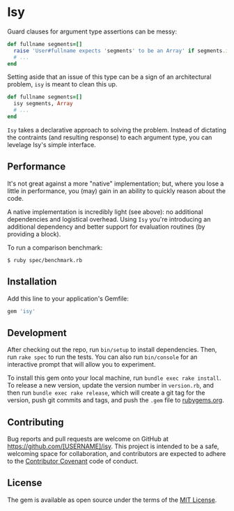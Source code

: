 # Isy

Guard clauses for argument type assertions can be messy:

```ruby
def fullname segments=[]
  raise 'User#fullname expects 'segments' to be an Array' if segments.is_a? Array
  # ...
end
```

Setting aside that an issue of this type can be a sign of an
architectural problem, `isy` is meant to clean this up.

```ruby
def fullname segments=[]
  isy segments, Array
  # ...
end
```

`Isy` takes a declarative approach to solving the problem.  Instead of
dictating the contraints (and resulting response) to each argument type,
you can levelage Isy's simple interface.

## Performance

It's not great against a more "native" implementation; but, where you lose a little
in performance, you (may) gain in an ability to quickly reason about the
code.

A native implementation is incredibly light (see above): no additional dependencies
and logistical overhead.  Using `Isy` you're introducing an additional dependency and
better support for evaluation routines (by providing a block).

To run a comparison benchmark:

`$ ruby spec/benchmark.rb`

## Installation

Add this line to your application's Gemfile:

```ruby
gem 'isy'
```

## Development

After checking out the repo, run `bin/setup` to install dependencies. Then, run `rake spec` to run the tests. You can also run `bin/console` for an interactive prompt that will allow you to experiment.

To install this gem onto your local machine, run `bundle exec rake install`. To release a new version, update the version number in `version.rb`, and then run `bundle exec rake release`, which will create a git tag for the version, push git commits and tags, and push the `.gem` file to [rubygems.org](https://rubygems.org).

## Contributing

Bug reports and pull requests are welcome on GitHub at https://github.com/[USERNAME]/isy. This project is intended to be a safe, welcoming space for collaboration, and contributors are expected to adhere to the [Contributor Covenant](contributor-covenant.org) code of conduct.


## License

The gem is available as open source under the terms of the [MIT License](http://opensource.org/licenses/MIT).
